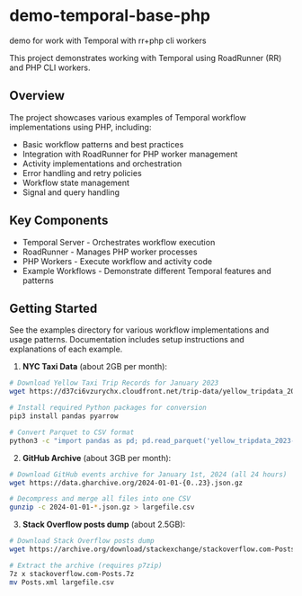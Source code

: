 # demo-temporal-base-php
demo for work with Temporal with rr+php cli workers


This project demonstrates working with Temporal using RoadRunner (RR) and PHP CLI workers. 

## Overview
The project showcases various examples of Temporal workflow implementations using PHP, including:
- Basic workflow patterns and best practices
- Integration with RoadRunner for PHP worker management
- Activity implementations and orchestration
- Error handling and retry policies
- Workflow state management
- Signal and query handling

## Key Components
- Temporal Server - Orchestrates workflow execution
- RoadRunner - Manages PHP worker processes
- PHP Workers - Execute workflow and activity code
- Example Workflows - Demonstrate different Temporal features and patterns

## Getting Started
See the examples directory for various workflow implementations and usage patterns.
Documentation includes setup instructions and explanations of each example.


1. **NYC Taxi Data** (about 2GB per month):
```bash
# Download Yellow Taxi Trip Records for January 2023
wget https://d37ci6vzurychx.cloudfront.net/trip-data/yellow_tripdata_2023-01.parquet

# Install required Python packages for conversion
pip3 install pandas pyarrow

# Convert Parquet to CSV format
python3 -c "import pandas as pd; pd.read_parquet('yellow_tripdata_2023-01.parquet').to_csv('largefile.csv', index=False)"
```


2. **GitHub Archive** (about 3GB per month):
```bash
# Download GitHub events archive for January 1st, 2024 (all 24 hours)
wget https://data.gharchive.org/2024-01-01-{0..23}.json.gz

# Decompress and merge all files into one CSV
gunzip -c 2024-01-01-*.json.gz > largefile.csv
```


3. **Stack Overflow posts dump** (about 2.5GB):
```bash
# Download Stack Overflow posts dump
wget https://archive.org/download/stackexchange/stackoverflow.com-Posts.7z

# Extract the archive (requires p7zip)
7z x stackoverflow.com-Posts.7z
mv Posts.xml largefile.csv
```

